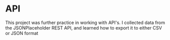 # API

This project was further practice in working with API's. I collected data from the JSONPlaceholder REST API, and learned how to export it to either CSV or JSON format
